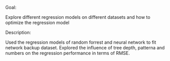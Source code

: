 ﻿Goal:

Explore different regression models on different datasets and how to optimize the regression model

Description:

Used the regression models of random forrest and neural network to fit network backup dataset. Explored the influence of tree depth, patterna and numbers on the regression performance in terms of RMSE.


